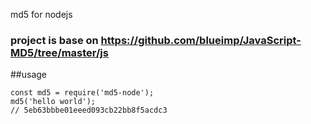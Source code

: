 md5 for nodejs

### project is base on https://github.com/blueimp/JavaScript-MD5/tree/master/js


##usage

```
const md5 = require('md5-node');
md5('hello world');
// 5eb63bbbe01eeed093cb22bb8f5acdc3
```